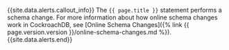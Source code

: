 {{site.data.alerts.callout_info}}
The `{{ page.title }}` statement performs a schema change. For more information about how online schema changes work in CockroachDB, see [Online Schema Changes]({% link {{ page.version.version }}/online-schema-changes.md %}).
{{site.data.alerts.end}}
